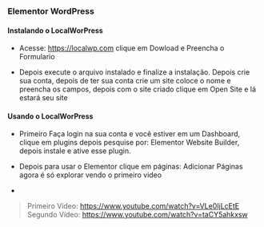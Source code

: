 ### Elementor WordPress

#### Instalando o LocalWorPress

* Acesse: https://localwp.com clique em Dowload e Preencha o Formulario

* Depois execute o arquivo instalado e finalize a instalação. Depois crie sua conta, depois de ter sua conta crie um site coloce o nome e preencha os campos, depois com o site criado clique em Open Site e lá estará seu site

#### Usando o LocalWorPress

* Primeiro Faça login na sua conta e você estiver em um Dashboard, clique em plugins depois pesquise por: Elementor Website Builder, depois instale e ative esse plugin.

* Depois para usar o Elementor clique em páginas: Adicionar Páginas agora é só explorar vendo o primeiro video

*

> Primeiro Vídeo: https://www.youtube.com/watch?v=VLe0IjLcEtE
> Segundo Vídeo: https://www.youtube.com/watch?v=taCY5ahkxsw 